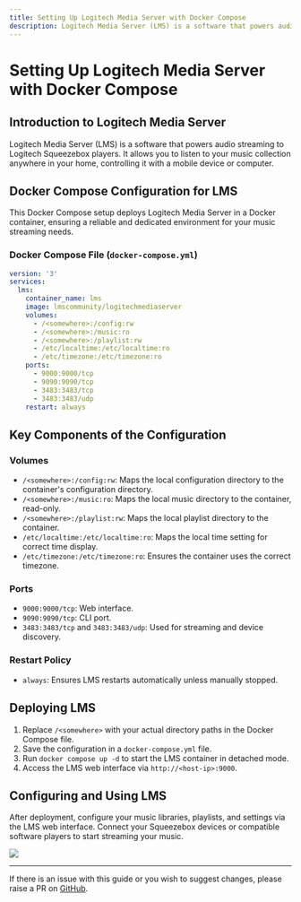 ```yaml
---
title: Setting Up Logitech Media Server with Docker Compose
description: Logitech Media Server (LMS) is a software that powers audio streaming to Logitech Squeezebox players.
---
```



# Setting Up Logitech Media Server with Docker Compose

## Introduction to Logitech Media Server

Logitech Media Server (LMS) is a software that powers audio streaming to Logitech Squeezebox players. It allows you to listen to your music collection anywhere in your home, controlling it with a mobile device or computer.

## Docker Compose Configuration for LMS

This Docker Compose setup deploys Logitech Media Server in a Docker container, ensuring a reliable and dedicated environment for your music streaming needs.

### Docker Compose File (`docker-compose.yml`)

```yaml
version: '3'
services:
  lms:
    container_name: lms
    image: lmscommunity/logitechmediaserver
    volumes:
      - /<somewhere>:/config:rw
      - /<somewhere>:/music:ro
      - /<somewhere>:/playlist:rw
      - /etc/localtime:/etc/localtime:ro
      - /etc/timezone:/etc/timezone:ro
    ports:
      - 9000:9000/tcp
      - 9090:9090/tcp
      - 3483:3483/tcp
      - 3483:3483/udp
    restart: always
```

## Key Components of the Configuration

### Volumes
- `/<somewhere>:/config:rw`: Maps the local configuration directory to the container's configuration directory.
- `/<somewhere>:/music:ro`: Maps the local music directory to the container, read-only.
- `/<somewhere>:/playlist:rw`: Maps the local playlist directory to the container.
- `/etc/localtime:/etc/localtime:ro`: Maps the local time setting for correct time display.
- `/etc/timezone:/etc/timezone:ro`: Ensures the container uses the correct timezone.

### Ports
- `9000:9000/tcp`: Web interface.
- `9090:9090/tcp`: CLI port.
- `3483:3483/tcp` and `3483:3483/udp`: Used for streaming and device discovery.

### Restart Policy
- `always`: Ensures LMS restarts automatically unless manually stopped.

## Deploying LMS

1. Replace `/<somewhere>` with your actual directory paths in the Docker Compose file.
2. Save the configuration in a `docker-compose.yml` file.
3. Run `docker compose up -d` to start the LMS container in detached mode.
4. Access the LMS web interface via `http://<host-ip>:9000`.

## Configuring and Using LMS

After deployment, configure your music libraries, playlists, and settings via the LMS web interface. Connect your Squeezebox devices or compatible software players to start streaming your music.


<a href="https://www.buymeacoffee.com/techdox"><img src="https://img.buymeacoffee.com/button-api/?text=Buy me a cup of tea&emoji=🍵&slug=techdox&button_colour=FFDD00&font_colour=000000&font_family=Cookie&outline_colour=000000&coffee_colour=ffffff" /></a>


---

If there is an issue with this guide or you wish to suggest changes, please raise a PR on [GitHub](https://github.com/Techdox/techdox-docs).
